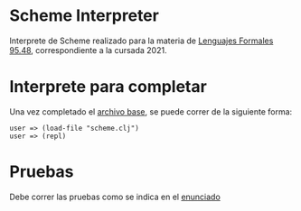 # Scheme Interpreter

Interprete de Scheme realizado para la materia de [Lenguajes Formales 95.48](http://wiki.foros-fiuba.com.ar/materias:75:14), correspondiente a la cursada 2021.

# Interprete para completar

Una vez completado el [archivo base](https://github.com/aguirre-ivan/scheme-interpreter/blob/main/scheme_base.clj), se puede correr de la siguiente forma:
```
user => (load-file "scheme.clj")
user => (repl)
```

# Pruebas

Debe correr las pruebas como se indica en el [enunciado](https://github.com/aguirre-ivan/scheme-interpreter/blob/main/EnunciadoScheme2021.pdf)
